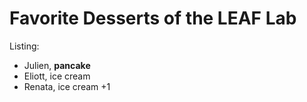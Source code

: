 # Favorite Desserts of the LEAF Lab

Listing:
- Julien, **pancake**
- Eliott, ice cream
- Renata, ice cream +1
